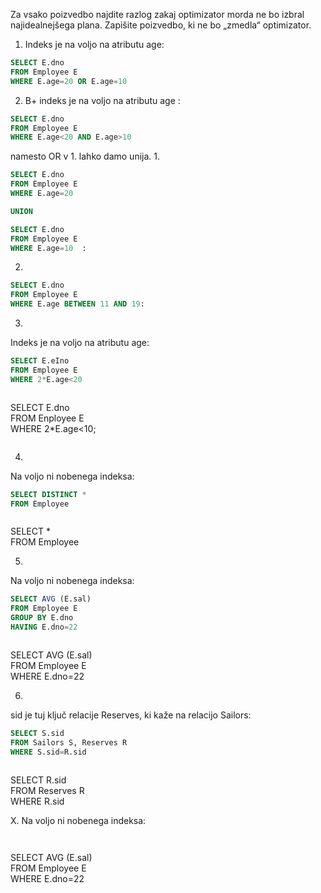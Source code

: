 Za vsako poizvedbo najdite razlog zakaj optimizator morda ne bo izbral  
najidealnejšega plana. Zapišite poizvedbo, ki ne bo „zmedla“ optimizator.  
1. Indeks je na voljo na atributu age:  

```sql
SELECT E.dno  
FROM Employee E  
WHERE E.age=20 OR E.age=10  
```
2. B+ indeks je na voljo na atributu age :  
```sql
SELECT E.dno  
FROM Employee E  
WHERE E.age<20 AND E.age>10
```

namesto OR v 1. lahko damo unija.
1.
```sql
SELECT E.dno  
FROM Employee E  
WHERE E.age=20

UNION

SELECT E.dno
FROM Employee E
WHERE E.age=10  :
```

2.

```sql
SELECT E.dno  
FROM Employee E  
WHERE E.age BETWEEN 11 AND 19:
```

3.
Indeks je na voljo na atributu age:  
```sql
SELECT E.eIno  
FROM Employee E  
WHERE 2*E.age<20
```
> ```sql
SELECT E.dno  
FROM Enployee E  
WHERE 2*E.age<10;
> ```

4.
Na voljo ni nobenega indeksa:  
```sql
SELECT DISTINCT *  
FROM Employee
```
>```sql
SELECT  *  
FROM Employee

5.
Na voljo ni nobenega indeksa:    
```sql
SELECT AVG (E.sal)  
FROM Employee E  
GROUP BY E.dno  
HAVING E.dno=22
```
>```sql
SELECT AVG (E.sal)  
FROM Employee E   
WHERE E.dno=22

6.
sid je tuj ključ relacije Reserves, ki kaže na relacijo Sailors:  
```sql
SELECT S.sid  
FROM Sailors S, Reserves R  
WHERE S.sid=R.sid
```
>```sql
SELECT R.sid  
FROM Reserves R  
WHERE R.sid

X.
Na voljo ni nobenega indeksa:    
```sql
```
>```sql
SELECT AVG (E.sal)  
FROM Employee E   
WHERE E.dno=22


